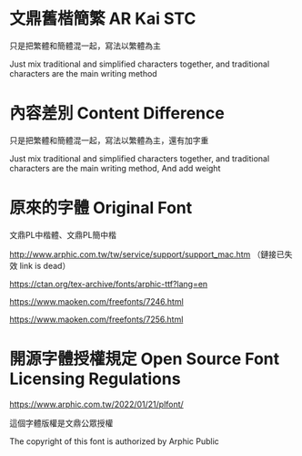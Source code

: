 # 文鼎舊楷簡繁 AR Kai STC

只是把繁體和簡體混一起，寫法以繁體為主

Just mix traditional and simplified characters together, and traditional characters are the main writing method

# 內容差別 Content Difference

只是把繁體和簡體混一起，寫法以繁體為主，還有加字重

Just mix traditional and simplified characters together, and traditional characters are the main writing method, And add weight

# 原來的字體 Original Font

文鼎PL中楷體、文鼎PL簡中楷

http://www.arphic.com.tw/tw/service/support/support_mac.htm
（鏈接已失效 link is dead）

https://ctan.org/tex-archive/fonts/arphic-ttf?lang=en

https://www.maoken.com/freefonts/7246.html

https://www.maoken.com/freefonts/7256.html

# 開源字體授權規定 Open Source Font Licensing Regulations

https://www.arphic.com.tw/2022/01/21/plfont/

這個字體版權是文鼎公眾授權

The copyright of this font is authorized by Arphic Public
